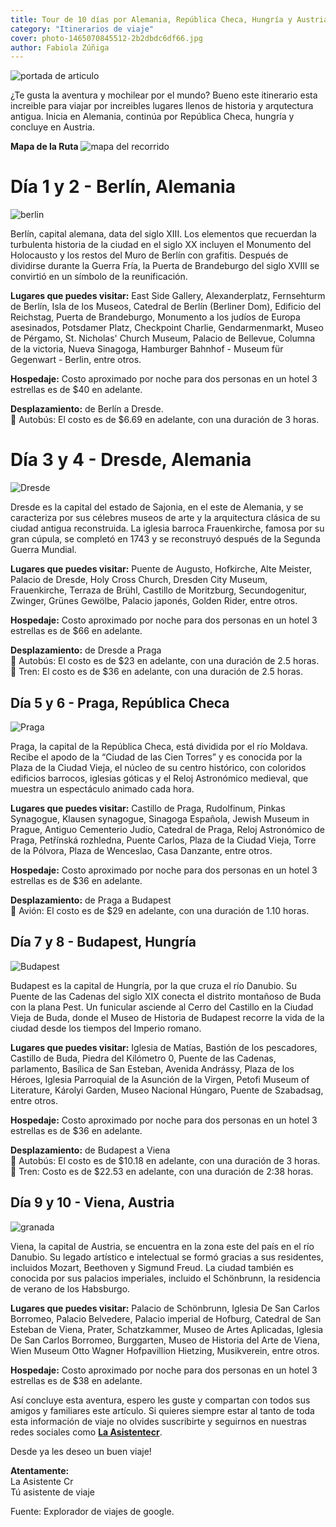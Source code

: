 ```yaml
---
title: Tour de 10 días por Alemania, República Checa, Hungría y Austria 
category: "Itinerarios de viaje"
cover: photo-1465070845512-2b2dbdc6df66.jpg
author: Fabiola Zúñiga
---
```


![portada de articulo](./photo-1465070845512-2b2dbdc6df66.jpg) 

¿Te gusta la aventura y mochilear por el mundo? Bueno este itinerario esta increible para viajar por increibles lugares llenos de historia y arqutectura antigua. Inicia en Alemania, continúa por República Checa, hungría y concluye en Austria.

**Mapa de la Ruta**
![mapa del recorrido](./photo-1465070845512-2b2dbdc6df67.png)

# Día 1 y 2 - Berlín, Alemania

![berlin](./photo-1465070845512-2b2dbdc6df68.jpg)

Berlín, capital alemana, data del siglo XIII. Los elementos que recuerdan la turbulenta historia de la ciudad en el siglo XX incluyen el Monumento del Holocausto y los restos del Muro de Berlín con grafitis. Después de dividirse durante la Guerra Fría, la Puerta de Brandeburgo del siglo XVIII se convirtió en un símbolo de la reunificación.

**Lugares que puedes visitar:** East Side Gallery, Alexanderplatz, Fernsehturm de Berlín, Isla de los Museos, Catedral de Berlín (Berliner Dom), Edificio del Reichstag, Puerta de Brandeburgo, Monumento a los judíos de Europa asesinados, Potsdamer Platz, Checkpoint Charlie, Gendarmenmarkt, Museo de Pérgamo, St. Nicholas' Church Museum, Palacio de Bellevue, Columna de la victoria, Nueva Sinagoga, Hamburger Bahnhof - Museum für Gegenwart - Berlin, entre otros. 

**Hospedaje:** Costo aproximado por noche para dos personas en un hotel 3 estrellas es de $40 en adelante.

**Desplazamiento:** de Berlín a Dresde.
</br >🚌 Autobús: El costo es de  $6.69 en adelante, con una duración de 3 horas.

# Día 3 y 4 - Dresde, Alemania

![Dresde](./photo-1465070845512-2b2dbdc6df69.jpg)

Dresde es la capital del estado de Sajonia, en el este de Alemania, y se caracteriza por sus célebres museos de arte y la arquitectura clásica de su ciudad antigua reconstruida. La iglesia barroca Frauenkirche, famosa por su gran cúpula, se completó en 1743 y se reconstruyó después de la Segunda Guerra Mundial.

**Lugares que puedes visitar:**  Puente de Augusto, Hofkirche, Alte Meister, Palacio de Dresde, Holy Cross Church, Dresden City Museum, Frauenkirche, Terraza de Brühl, Castillo de Moritzburg, Secundogenitur, Zwinger, Grünes Gewölbe, Palacio japonés, Golden Rider, entre otros.

**Hospedaje:** Costo aproximado por noche para dos personas en un hotel 3 estrellas es de $66 en adelante.

**Desplazamiento:** de Dresde a Praga 
</br >🚌 Autobús: El costo es de $23 en adelante, con una duración de 2.5 horas.
</br >🚄 Tren: El costo es de  $36 en adelante, con una duración de 2.5 horas.

## Día 5 y 6 - Praga, República Checa

![Praga](./photo-1465070845512-2b2dbdc6df70.jpg)

Praga, la capital de la República Checa, está dividida por el río Moldava. Recibe el apodo de la “Ciudad de las Cien Torres” y es conocida por la Plaza de la Ciudad Vieja, el núcleo de su centro histórico, con coloridos edificios barrocos, iglesias góticas y el Reloj Astronómico medieval, que muestra un espectáculo animado cada hora.

**Lugares que puedes visitar:** Castillo de Praga, Rudolfinum, Pinkas Synagogue, Klausen synagogue, Sinagoga Española, Jewish Museum in Prague, Antiguo Cementerio Judío, Catedral de Praga, Reloj Astronómico de Praga, Petřínská rozhledna, Puente Carlos, Plaza de la Ciudad Vieja, Torre de la Pólvora, Plaza de Wenceslao, Casa Danzante, entre otros.

**Hospedaje:**  Costo aproximado por noche para dos personas en un hotel 3 estrellas es de $36 en adelante.

**Desplazamiento:** de Praga a Budapest 
</br >🛫 Avión: El costo es de  $29 en adelante, con una duración de 1.10 horas.

## Día 7 y 8 - Budapest, Hungría

![Budapest ](./photo-1465070845512-2b2dbdc6df71.jpg)

Budapest es la capital de Hungría, por la que cruza el río Danubio. Su Puente de las Cadenas del siglo XIX conecta el distrito montañoso de Buda con la plana Pest. Un funicular asciende al Cerro del Castillo en la Ciudad Vieja de Buda, donde el Museo de Historia de Budapest recorre la vida de la ciudad desde los tiempos del Imperio romano.

**Lugares que puedes visitar:** Iglesia de Matías, Bastión de los pescadores, Castillo de Buda, Piedra del Kilómetro 0, Puente de las Cadenas, parlamento, Basílica de San Esteban, Avenida Andrássy, Plaza de los Héroes, Iglesia Parroquial de la Asunción de la Virgen, Petofi Museum of Literature, Károlyi Garden, Museo Nacional Húngaro, Puente de Szabadsag, entre otros.

**Hospedaje:**  Costo aproximado por noche para dos personas en un hotel 3 estrellas es de $36 en adelante.

**Desplazamiento:** de Budapest a Viena
</br >🚌 Autobús: El costo es de $10.18 en adelante, con una duración de 3 horas.
</br >🚄 Tren: Costo es de  $22.53 en adelante, con una duración de 2:38 horas.

## Día 9 y 10 - Viena, Austria

![granada](./photo-1465070845512-2b2dbdc6df72.jpg)

Viena, la capital de Austria, se encuentra en la zona este del país en el río Danubio. Su legado artístico e intelectual se formó gracias a sus residentes, incluidos Mozart, Beethoven y Sigmund Freud. La ciudad también es conocida por sus palacios imperiales, incluido el Schönbrunn, la residencia de verano de los Habsburgo.

**Lugares que puedes visitar:** Palacio de Schönbrunn, Iglesia De San Carlos Borromeo, Palacio Belvedere, Palacio imperial de Hofburg, Catedral de San Esteban de Viena, Prater, Schatzkammer, Museo de Artes Aplicadas, Iglesia De San Carlos Borromeo, Burggarten,  Museo de Historia del Arte de Viena, Wien Museum Otto Wagner Hofpavillion Hietzing, Musikverein, entre otros.

**Hospedaje:**  Costo aproximado por noche para dos personas en un hotel 3 estrellas es de $38 en adelante.

Así concluye esta aventura, espero les guste y compartan con todos sus amigos y familiares este artículo. Si quieres siempre estar al tanto de toda esta información de viaje no olvides suscribirte y seguirnos en nuestras redes sociales como <a href="https://www.facebook.com/laasistentecr/" target="_blank">**La Asistentecr**</a>. 


Desde ya les deseo un buen viaje!

**Atentamente:**
</br>
La Asistente Cr 
</br>
Tú asistente de viaje


Fuente: Explorador de viajes de google.

